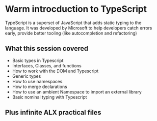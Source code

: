 # Warm introcduction to TypeScript
TypeScript is a superset of JavaScript that adds static typing to the language. It was developed by Microsoft to help developers catch errors early, provide better tooling (like autocompletion and refactoring)

## What this session covered
+ Basic types in Typescript
+ Interfaces, Classes, and functions
+ How to work with the DOM and Typescript
+ Generic types
+ How to use namespaces
+ How to merge declarations
+ How to use an ambient Namespace to import an external library
+ Basic nominal typing with Typescript

## Plus infinite ALX practical files